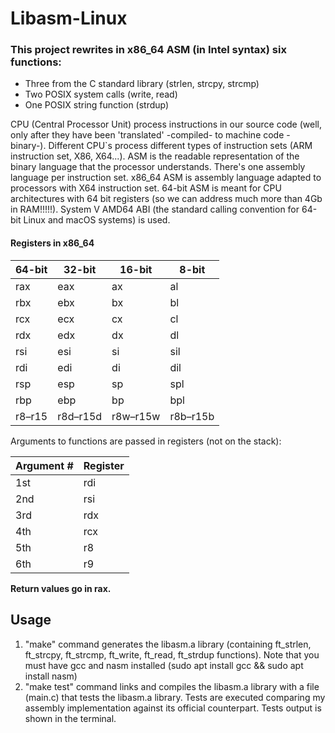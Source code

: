 # Libasm-Linux

### This project rewrites in x86_64 ASM (in Intel syntax) six functions:
- Three from the C standard library (strlen, strcpy, strcmp)
- Two POSIX system calls (write, read) 
- One POSIX string function (strdup)

CPU (Central Processor Unit) process instructions in our source code (well, only after they have been 'translated' -compiled- to machine code -binary-). Different CPU`s process different types of instruction sets (ARM instruction set, X86, X64...). ASM is the readable representation of the binary language that the processor understands. There's one assembly language per instruction set. x86_64 ASM is assembly language adapted to processors with X64 instruction set. 64-bit ASM is meant for CPU architectures with 64 bit registers (so we can address much more than 4Gb in RAM!!!!!). System V AMD64 ABI (the standard calling convention for 64-bit Linux and macOS systems) is used.

#### Registers in x86_64

| 64-bit | 32-bit | 16-bit | 8-bit |
|--------|--------|--------|-------|
| rax    | eax    | ax     | al    |
| rbx    | ebx    | bx     | bl    |
| rcx    | ecx    | cx     | cl    |
| rdx    | edx    | dx     | dl    |
| rsi    | esi    | si     | sil   |
| rdi    | edi    | di     | dil   |
| rsp    | esp    | sp     | spl   |
| rbp    | ebp    | bp     | bpl   |
| r8–r15 | r8d–r15d | r8w–r15w | r8b–r15b |

Arguments to functions are passed in registers (not on the stack):

| Argument # | Register |
|------------|----------|
| 1st        | rdi      |
| 2nd        | rsi      |
| 3rd        | rdx      |
| 4th        | rcx      |
| 5th        | r8       |
| 6th        | r9       |

**Return values go in rax.**

## Usage
1. "make" command generates the libasm.a library (containing ft_strlen, ft_strcpy, ft_strcmp, ft_write, ft_read, ft_strdup functions). Note that you must have gcc and nasm installed (sudo apt install gcc && sudo apt install nasm)
2. "make test" command links and compiles the libasm.a library with a file (main.c) that tests the libasm.a library. Tests are executed comparing my assembly implementation against its official counterpart. Tests output is shown in the terminal.
